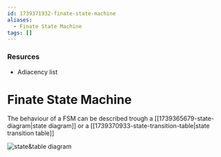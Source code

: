 ```yaml
---
id: 1739371932-finate-state-machine
aliases:
  - Finate State Machine
tags: []
---
```

### Resurces

- Adiacency list


# Finate State Machine



The behaviour of a FSM can be described trough a [[1739365679-state-diagram|state diagram]] 
or a [[1739370933-state-transition-table|state transition table]]

![state&table diagram](media/images/statee_diagram&table.png)
